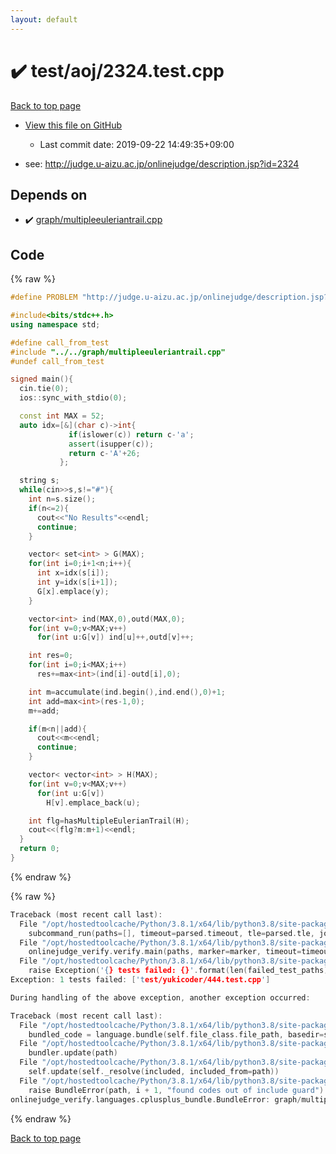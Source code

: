 ```yaml
---
layout: default
---
```


<!-- mathjax config similar to math.stackexchange -->
<script type="text/javascript" async
  src="https://cdnjs.cloudflare.com/ajax/libs/mathjax/2.7.5/MathJax.js?config=TeX-MML-AM_CHTML">
</script>
<script type="text/x-mathjax-config">
  MathJax.Hub.Config({
    TeX: { equationNumbers: { autoNumber: "AMS" }},
    tex2jax: {
      inlineMath: [ ['$','$'] ],
      processEscapes: true
    },
    "HTML-CSS": { matchFontHeight: false },
    displayAlign: "left",
    displayIndent: "2em"
  });
</script>

<script type="text/javascript" src="https://cdnjs.cloudflare.com/ajax/libs/jquery/3.4.1/jquery.min.js"></script>
<script src="https://cdn.jsdelivr.net/npm/jquery-balloon-js@1.1.2/jquery.balloon.min.js" integrity="sha256-ZEYs9VrgAeNuPvs15E39OsyOJaIkXEEt10fzxJ20+2I=" crossorigin="anonymous"></script>
<script type="text/javascript" src="../../../assets/js/copy-button.js"></script>
<link rel="stylesheet" href="../../../assets/css/copy-button.css" />


# :heavy_check_mark: test/aoj/2324.test.cpp

<a href="../../../index.html">Back to top page</a>

* <a href="{{ site.github.repository_url }}/blob/master/test/aoj/2324.test.cpp">View this file on GitHub</a>
    - Last commit date: 2019-09-22 14:49:35+09:00


* see: <a href="http://judge.u-aizu.ac.jp/onlinejudge/description.jsp?id=2324">http://judge.u-aizu.ac.jp/onlinejudge/description.jsp?id=2324</a>


## Depends on

* :heavy_check_mark: <a href="../../../library/graph/multipleeuleriantrail.cpp.html">graph/multipleeuleriantrail.cpp</a>


## Code

<a id="unbundled"></a>
{% raw %}
```cpp
#define PROBLEM "http://judge.u-aizu.ac.jp/onlinejudge/description.jsp?id=2324"

#include<bits/stdc++.h>
using namespace std;

#define call_from_test
#include "../../graph/multipleeuleriantrail.cpp"
#undef call_from_test

signed main(){
  cin.tie(0);
  ios::sync_with_stdio(0);

  const int MAX = 52;
  auto idx=[&](char c)->int{
             if(islower(c)) return c-'a';
             assert(isupper(c));
             return c-'A'+26;
           };

  string s;
  while(cin>>s,s!="#"){
    int n=s.size();
    if(n<=2){
      cout<<"No Results"<<endl;
      continue;
    }

    vector< set<int> > G(MAX);
    for(int i=0;i+1<n;i++){
      int x=idx(s[i]);
      int y=idx(s[i+1]);
      G[x].emplace(y);
    }

    vector<int> ind(MAX,0),outd(MAX,0);
    for(int v=0;v<MAX;v++)
      for(int u:G[v]) ind[u]++,outd[v]++;

    int res=0;
    for(int i=0;i<MAX;i++)
      res+=max<int>(ind[i]-outd[i],0);

    int m=accumulate(ind.begin(),ind.end(),0)+1;
    int add=max<int>(res-1,0);
    m+=add;

    if(m<n||add){
      cout<<m<<endl;
      continue;
    }

    vector< vector<int> > H(MAX);
    for(int v=0;v<MAX;v++)
      for(int u:G[v])
        H[v].emplace_back(u);

    int flg=hasMultipleEulerianTrail(H);
    cout<<(flg?m:m+1)<<endl;
  }
  return 0;
}

```
{% endraw %}

<a id="bundled"></a>
{% raw %}
```cpp
Traceback (most recent call last):
  File "/opt/hostedtoolcache/Python/3.8.1/x64/lib/python3.8/site-packages/onlinejudge_verify/main.py", line 186, in main
    subcommand_run(paths=[], timeout=parsed.timeout, tle=parsed.tle, jobs=parsed.jobs)
  File "/opt/hostedtoolcache/Python/3.8.1/x64/lib/python3.8/site-packages/onlinejudge_verify/main.py", line 64, in subcommand_run
    onlinejudge_verify.verify.main(paths, marker=marker, timeout=timeout, tle=tle, jobs=jobs)
  File "/opt/hostedtoolcache/Python/3.8.1/x64/lib/python3.8/site-packages/onlinejudge_verify/verify.py", line 133, in main
    raise Exception('{} tests failed: {}'.format(len(failed_test_paths), [str(path.relative_to(pathlib.Path.cwd())) for path in failed_test_paths]))
Exception: 1 tests failed: ['test/yukicoder/444.test.cpp']

During handling of the above exception, another exception occurred:

Traceback (most recent call last):
  File "/opt/hostedtoolcache/Python/3.8.1/x64/lib/python3.8/site-packages/onlinejudge_verify/docs.py", line 347, in write_contents
    bundled_code = language.bundle(self.file_class.file_path, basedir=self.cpp_source_path)
  File "/opt/hostedtoolcache/Python/3.8.1/x64/lib/python3.8/site-packages/onlinejudge_verify/languages/cplusplus.py", line 63, in bundle
    bundler.update(path)
  File "/opt/hostedtoolcache/Python/3.8.1/x64/lib/python3.8/site-packages/onlinejudge_verify/languages/cplusplus_bundle.py", line 182, in update
    self.update(self._resolve(included, included_from=path))
  File "/opt/hostedtoolcache/Python/3.8.1/x64/lib/python3.8/site-packages/onlinejudge_verify/languages/cplusplus_bundle.py", line 151, in update
    raise BundleError(path, i + 1, "found codes out of include guard")
onlinejudge_verify.languages.cplusplus_bundle.BundleError: graph/multipleeuleriantrail.cpp: line 5: found codes out of include guard

```
{% endraw %}

<a href="../../../index.html">Back to top page</a>

